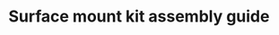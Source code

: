 # Surface mount kit assembly guide

<div id="frontcanvas">
<div class="pcb-assembly" data-pcb-assembly="/pcb-data.json" id="">
</div>
</div>

<link rel="stylesheet" href="/styles/pcbassembly.css"/>
<script type="module" src="/scripts/pcbassembly.js"></script>
